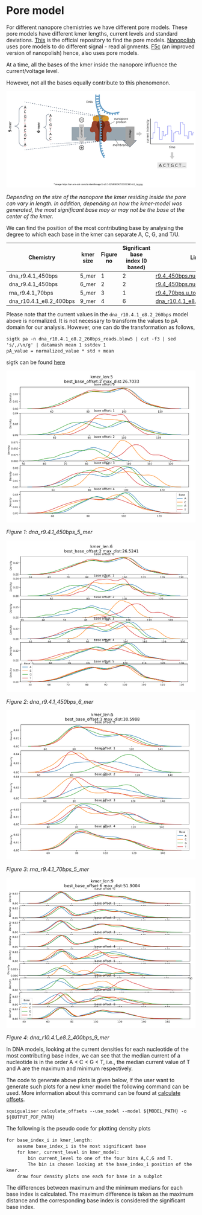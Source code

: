 # Pore model

For different nanopore chemistries we have different pore models. These pore models have different kmer lengths, current levels and standard deviations.
[This](https://github.com/nanoporetech/kmer_models) is the official repository to find the pore models.
[Nanopolish](https://github.com/jts/nanopolish) uses pore models to do different signal - read alignments.
[F5c](https://github.com/hasindu2008/f5c) (an improved version of nanopolish) hence, also uses pore models.

At a time, all the bases of the kmer inside the nanopore influence the current/voltage level.

However, not all the bases equally contribute to this phenomenon. 

![image](figures/pore_model/nanopore_setup.png)

*Depending on the size of the nanopore the kmer residing inside the pore can vary in length. In addition, depending on how the kmer-model was generated, the most significant base may or may not be the base at the center of the kmer.*

We can find the position of the most contributing base by analysing the degree to which each base in the kmer can separate A, C, G, and T/U.

| Chemistry               | kmer size | Figure no | Significant base index (0 based) | Link to the model                                                                                                                                    |
|-------------------------|-----------|-----------|----------------------------------|------------------------------------------------------------------------------------------------------------------------------------------------------|
| dna_r9.4.1_450bps       | 5_mer     | 1         | 2                                | [r9.4_450bps.nucleotide.5mer.template.model](https://github.com/jts/nanopolish/blob/master/etc/r9-models/r9.4_450bps.nucleotide.5mer.template.model) |
| dna_r9.4.1_450bps       | 6_mer     | 2         | 2                                | [r9.4_450bps.nucleotide.6mer.template.model](https://github.com/jts/nanopolish/blob/master/etc/r9-models/r9.4_450bps.nucleotide.6mer.template.model) |
| rna_r9.4.1_70bps        | 5_mer     | 3         | 1                                | [r9.4_70bps.u_to_t_rna.5mer.template.model](https://github.com/jts/nanopolish/blob/master/etc/r9-models/r9.4_70bps.u_to_t_rna.5mer.template.model)   |
| dna_r10.4.1_e8.2_400bps | 9_mer     | 4         | 6                                | [dna_r10.4.1_e8.2_400bps/9mer_levels_v1.txt](https://github.com/nanoporetech/kmer_models/blob/master/dna_r10.4.1_e8.2_400bps/9mer_levels_v1.txt)     |

Please note that the current values in the `dna_r10.4.1_e8.2_260bps` model above is normalized. It is not necessary to transform the values to pA domain for our analysis. However, one can do the transformation as follows,
````
sigtk pa -n dna_r10.4.1_e8.2_260bps_reads.blow5 | cut -f3 | sed 's/,/\n/g' | datamash mean 1 sstdev 1
pA_value = normalized_value * std + mean
````
sigtk can be found [here](https://github.com/hasindu2008/sigtk)

![image](figures/pore_model/r9.4_450bps.nucleotide.5mer.template.model.png)

*Figure 1: dna_r9.4.1_450bps_5_mer*

![image](figures/pore_model/r9.4_450bps.nucleotide.6mer.template.model.png)

*Figure 2: dna_r9.4.1_450bps_6_mer*

![image](figures/pore_model/r9.4_70bps.u_to_t_rna.5mer.template.model.png)

*Figure 3: rna_r9.4.1_70bps_5_mer*

![image](figures/pore_model/dna_r10.4.1_e8.2_400bps.model.png)

*Figure 4: dna_r10.4.1_e8.2_400bps_9_mer*

In DNA models, looking at the current densities for each nucleotide of the most contributing base index, we can see that the median current of a nucleotide is in the order A < C < G < T, i.e., the median current value of T and A are the maximum and minimum respectively.


The code to generate above plots is given below,
If the user want to generate such plots for a new kmer model the following command can be used. More information about this command can be found at [calculate offsets](calculate_offsets.md).

````
squigualiser calculate_offsets --use_model --model ${MODEL_PATH} -o ${OUTPUT_PDF_PATH}
````
The following is the pseudo code for plotting density plots
````
for base_index_i in kmer_length:
    assume base_index_i is the most significant base
    for kmer, current_level in kmer_model:
        bin current_level to one of the four bins A,C,G and T. 
        The bin is chosen looking at the base_index_i position of the kmer.
    draw four density plots one each for base in a subplot
````

The differences between maximum and the minimum medians for each base index is calculated.
The maximum difference is taken as the maximum distance and the corresponding base index is considered the significant base index. 